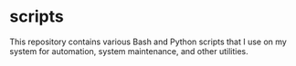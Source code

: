 # scripts
This repository contains various Bash and Python scripts that I use on my system for automation, system maintenance, and other utilities.
